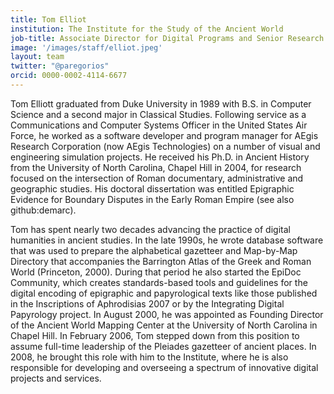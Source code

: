```yaml
---
title: Tom Elliot
institution: The Institute for the Study of the Ancient World
job-title: Associate Director for Digital Programs and Senior Research Scholar
image: '/images/staff/elliot.jpeg'
layout: team
twitter: "@paregorios"
orcid: 0000-0002-4114-6677
---
```

Tom Elliott graduated from Duke University in 1989 with B.S. in Computer Science and a second major in Classical Studies. Following service as a Communications and Computer Systems Officer in the United States Air Force, he worked as a software developer and program manager for AEgis Research Corporation (now AEgis Technologies) on a number of visual and engineering simulation projects. He received his Ph.D. in Ancient History from the University of North Carolina, Chapel Hill in 2004, for research focused on the intersection of Roman documentary, administrative and geographic studies. His doctoral dissertation was entitled Epigraphic Evidence for Boundary Disputes in the Early Roman Empire (see also github:demarc).

Tom has spent nearly two decades advancing the practice of digital humanities in ancient studies. In the late 1990s, he wrote database software that was used to prepare the alphabetical gazetteer and Map-by-Map Directory that accompanies the Barrington Atlas of the Greek and Roman World (Princeton, 2000). During that period he also started the EpiDoc Community, which creates standards-based tools and guidelines for the digital encoding of epigraphic and papyrological texts like those published in the Inscriptions of Aphrodisias 2007 or by the Integrating Digital Papyrology project. In August 2000, he was appointed as Founding Director of the Ancient World Mapping Center at the University of North Carolina in Chapel Hill. In February 2006, Tom stepped down from this position to assume full-time leadership of the Pleiades gazetteer of ancient places. In 2008, he brought this role with him to the Institute, where he is also responsible for developing and overseeing a spectrum of innovative digital projects and services.
